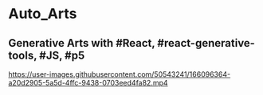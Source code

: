 # Auto_Arts
## Generative Arts with #React, #react-generative-tools, #JS, #p5 


https://user-images.githubusercontent.com/50543241/166096364-a20d2905-5a5d-4ffc-9438-0703eed4fa82.mp4

